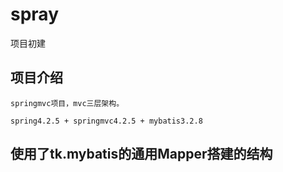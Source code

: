 # spray
项目初建
## 项目介绍
    springmvc项目，mvc三层架构。
    
    spring4.2.5 + springmvc4.2.5 + mybatis3.2.8
    
## 使用了tk.mybatis的通用Mapper搭建的结构    

